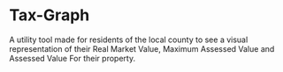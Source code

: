 # Tax-Graph
A utility tool made for residents of the local county to see a visual representation of their Real Market Value, Maximum Assessed Value and Assessed Value For their property.
